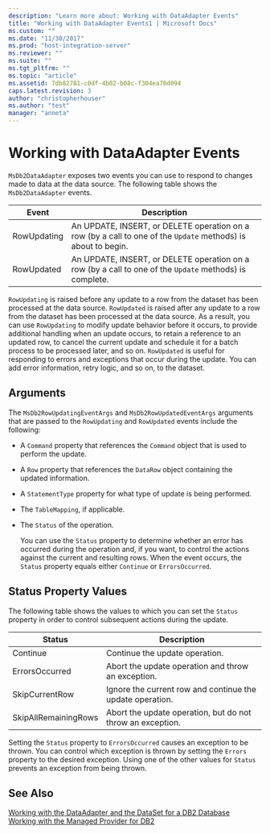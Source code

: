 ```yaml
---
description: "Learn more about: Working with DataAdapter Events"
title: "Working with DataAdapter Events1 | Microsoft Docs"
ms.custom: ""
ms.date: "11/30/2017"
ms.prod: "host-integration-server"
ms.reviewer: ""
ms.suite: ""
ms.tgt_pltfrm: ""
ms.topic: "article"
ms.assetid: 7db82781-c0df-4b02-b08c-f304ea70d094
caps.latest.revision: 3
author: "christopherhouser"
ms.author: "test"
manager: "anneta"
---
```

# Working with DataAdapter Events
`MsDb2DataAdapter` exposes two events you can use to respond to changes made to data at the data source. The following table shows the `MsDb2DataAdapter` events.  
  
|Event|Description|  
|-----------|-----------------|  
|RowUpdating|An UPDATE, INSERT, or DELETE operation on a row (by a call to one of the `Update` methods) is about to begin.|  
|RowUpdated|An UPDATE, INSERT, or DELETE operation on a row (by a call to one of the `Update` methods) is complete.|  
  
 `RowUpdating` is raised before any update to a row from the dataset has been processed at the data source. `RowUpdated` is raised after any update to a row from the dataset has been processed at the data source. As a result, you can use `RowUpdating` to modify update behavior before it occurs, to provide additional handling when an update occurs, to retain a reference to an updated row, to cancel the current update and schedule it for a batch process to be processed later, and so on. `RowUpdated` is useful for responding to errors and exceptions that occur during the update. You can add error information, retry logic, and so on, to the dataset.  
  
## Arguments  
 The `MsDb2RowUpdatingEventArgs` and `MsDb2RowUpdatedEventArgs` arguments that are passed to the `RowUpdating` and `RowUpdated` events include the following:  
  
- A `Command` property that references the `Command` object that is used to perform the update.  
  
- A `Row` property that references the `DataRow` object containing the updated information.  
  
- A `StatementType` property for what type of update is being performed.  
  
- The `TableMapping`, if applicable.  
  
- The `Status` of the operation.  
  
  You can use the `Status` property to determine whether an error has occurred during the operation and, if you want, to control the actions against the current and resulting rows. When the event occurs, the `Status` property equals either `Continue` or `ErrorsOccurred`.  
  
## Status Property Values  
 The following table shows the values to which you can set the `Status` property in order to control subsequent actions during the update.  
  
|Status|Description|  
|------------|-----------------|  
|Continue|Continue the update operation.|  
|ErrorsOccurred|Abort the update operation and throw an exception.|  
|SkipCurrentRow|Ignore the current row and continue the update operation.|  
|SkipAllRemainingRows|Abort the update operation, but do not throw an exception.|  
  
 Setting the `Status` property to `ErrorsOccurred` causes an exception to be thrown. You can control which exception is thrown by setting the `Errors` property to the desired exception. Using one of the other values for `Status` prevents an exception from being thrown.  
  
## See Also  
 [Working with the DataAdapter and the DataSet for a DB2 Database](../core/working-with-the-dataadapter-and-the-dataset-for-a-db2-database1.md)   
 [Working with the Managed Provider for DB2](../core/working-with-the-managed-provider-for-db21.md)
